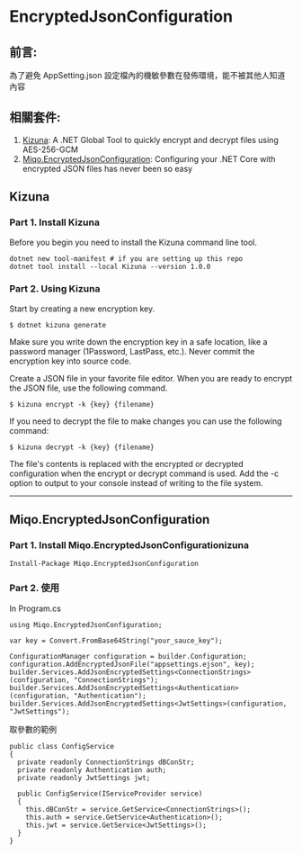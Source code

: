 # EncryptedJsonConfiguration

## 前言:
為了避免 AppSetting.json 設定檔內的機敏參數在發佈環境，能不被其他人知道內容

## 相關套件:
1. [Kizuna](https://github.com/miqoas/Kizuna):
A .NET Global Tool to quickly encrypt and decrypt files using AES-256-GCM
2. [Miqo.EncryptedJsonConfiguration](https://github.com/miqoas/Miqo.EncryptedJsonConfiguration):
Configuring your .NET Core with encrypted JSON files has never been so easy


## Kizuna
### Part 1. Install Kizuna
Before you begin you need to install the Kizuna command line tool.

```
dotnet new tool-manifest # if you are setting up this repo
dotnet tool install --local Kizuna --version 1.0.0
```

### Part 2. Using Kizuna
Start by creating a new encryption key.

```
$ dotnet kizuna generate
```

Make sure you write down the encryption key in a safe location, like a password manager (1Password, LastPass, etc.). Never commit the encryption key into source code.

Create a JSON file in your favorite file editor. When you are ready to encrypt the JSON file, use the following command.

```
$ kizuna encrypt -k {key} {filename}
```

If you need to decrypt the file to make changes you can use the following command:
```
$ kizuna decrypt -k {key} {filename}
```
The file's contents is replaced with the encrypted or decrypted configuration when the encrypt or decrypt command is used. Add the -c option to output to your console instead of writing to the file system.


---

## Miqo.EncryptedJsonConfiguration
### Part 1. Install Miqo.EncryptedJsonConfigurationizuna

```
Install-Package Miqo.EncryptedJsonConfiguration
```

### Part 2. 使用

In Program.cs 

```
using Miqo.EncryptedJsonConfiguration;

var key = Convert.FromBase64String("your_sauce_key");

ConfigurationManager configuration = builder.Configuration;
configuration.AddEncryptedJsonFile("appsettings.ejson", key);
builder.Services.AddJsonEncryptedSettings<ConnectionStrings>(configuration, "ConnectionStrings");
builder.Services.AddJsonEncryptedSettings<Authentication>(configuration, "Authentication");
builder.Services.AddJsonEncryptedSettings<JwtSettings>(configuration, "JwtSettings");
```

取參數的範例

```
public class ConfigService
{
  private readonly ConnectionStrings dBConStr;
  private readonly Authentication auth;
  private readonly JwtSettings jwt;

  public ConfigService(IServiceProvider service)
  {
    this.dBConStr = service.GetService<ConnectionStrings>();
    this.auth = service.GetService<Authentication>();
    this.jwt = service.GetService<JwtSettings>();
  }
}


```